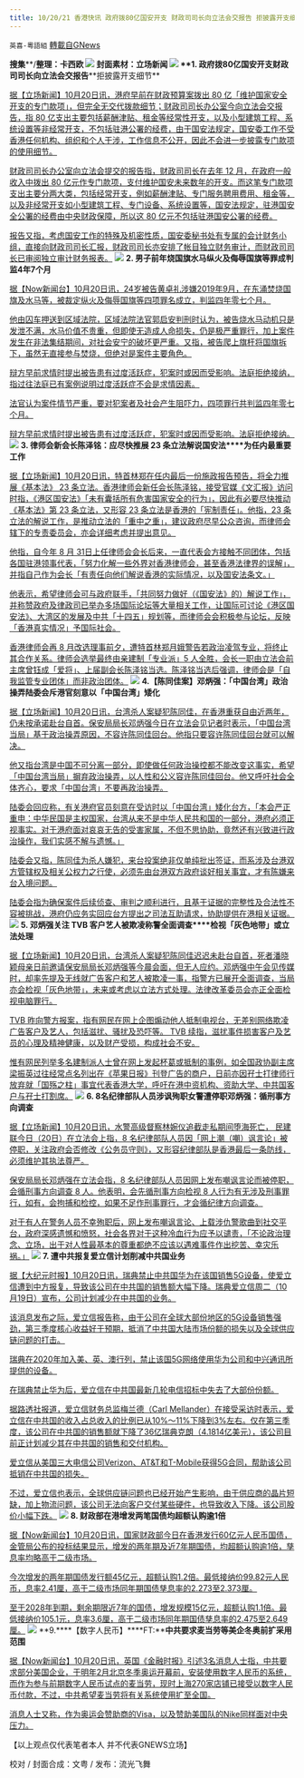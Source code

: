 ```yaml
---
title: 10/20/21 香港快讯 政府拨80亿国安开支 财政司司长向立法会交报告 拒披露开支细节
---
```

`英喜-粵語組` [轉載自GNews](https://gnews.org/zh-hans/1606255/)

**搜集****/****整理：卡西欧**
![](https://assets.gnews.org/wp-content/uploads/2021/10/1020fenmian.jpg)
封面素材：立场新闻
![](https://assets.gnews.org/wp-content/uploads/2021/10/Screen-Shot-2021-10-20-at-9.42.30-AM.png)
**1. ****政府拨****80****亿国安开支****财政司司长向立法会交报告****拒披露开支细节**

[据【立场新闻】10月20日讯，港府早前在财政预算案拨出 80 亿「维护国家安全开支的专门款项」，但完全无交代拨款细节；财政司司长办公室今向立法会交报告，指 80 亿支出主要包括薪酬津贴、租金等经常性开支，以及小型建筑工程、系统设置等非经常开支，不包括驻港公署的经费，由于国安法规定，国安委工作不受香港任何机构、组织和个人干涉，工作信息不公开，因此不会进一步披露专门款项的使用细节。](https://www.thestandnews.com/politics/政府撥80億國安開支-財政司司長向立法會交報告-拒披露開支細節)

[财政司司长办公室向立法会提交的报告指，财政司司长在去年 12 月，在政府一般收入中拨出 80 亿元作专门款项，支付维护国安未来数年的开支。而这笔专门款项支出主要分两大类，包括经常开支，例如薪酬津贴、专门服务聘用费用、租金等，以及非经常开支如小型建筑工程、专门设备、系统设置等，国安法规定，驻港国安全公署的经费由中央财政保障，所以这 80 亿元不包括驻港国安公署的经费。](https://www.thestandnews.com/politics/政府撥80億國安開支-財政司司長向立法會交報告-拒披露開支細節)

[报告又指，考虑国安工作的特殊及机密性质，国安委秘书处有专属的会计财务小组，直接向财政司司长汇报，财政司司长亦安排了帐目独立财务审计，而财政司司长已审阅独立审计财务报表。](https://www.thestandnews.com/politics/政府撥80億國安開支-財政司司長向立法會交報告-拒披露開支細節)
![](https://assets.gnews.org/wp-content/uploads/2021/10/Screen-Shot-2021-10-20-at-9.42.39-AM.png)
**2. ****男子前年烧国旗水马****纵火及侮辱国旗等罪成判监****4****年****7****个月**

[据【Now新闻台】10月20日讯，24岁被告黄卓礼涉嫌2019年9月，在东涌焚烧国旗及水马等，被裁定纵火及侮辱国旗等四项罪名成立，判监四年零七个月。](https://news.now.com/home/local/player?newsId=453848)

[他由囚车押送到区域法院，区域法院法官郭启安判刑时认为，被告烧水马动机只是发泄不满，水马价值不贵重，但即使无造成人命损失，仍是极严重罪行，加上案件发生在非法集结期间，对社会安宁的破坏更严重。又指，被告爬上旗杆将国旗拆下，虽然无直接参与焚烧，但绝对是案件主要角色。](https://news.now.com/home/local/player?newsId=453848)

[辩方早前求情时提出被告患有过度活跃症，犯案时或因而受影响。法庭拒绝接纳，指过往法庭已有案例说明过度活跃症不会是求情因素。](https://news.now.com/home/local/player?newsId=453848)

[法官认为案件情节严重，要对犯案者及社会产生阻吓力，四项罪行共判监四年零七个月。](https://news.now.com/home/local/player?newsId=453848)

[辩方早前求情时提出被告患有过度活跃症，犯案时或因而受影响。法庭拒绝接纳。](https://news.now.com/home/local/player?newsId=453848)
![](https://assets.gnews.org/wp-content/uploads/2021/10/Screen-Shot-2021-10-20-at-9.42.50-AM.png)
**3. ****律师会新会长陈泽铭：应尽快推展**** 23 ****条立法****解说国安法****为任内最重要工作**

[据【立场新闻】10月20日讯，特首林郑在任内最后一份施政报告预告，将全力推展《基本法》 23 条立法。香港律师会新任会长陈泽铭，接受官媒《文汇报》访问时指，《港区国安法》「未有囊括所有危害国家安全的行为」，因此有必要尽快推动《基本法》第 23 条立法，又形容 23 条立法是香港的「宪制责任」。他指，23 条立法的解说工作，是推动立法的「重中之重」，建议政府尽早公众咨询，而律师会辖下的专责委员会，亦会详细考虑并提出意见。](https://www.thestandnews.com/politics/律師會新會長陳澤銘應盡快推展-23-條立法-解説國安法-為任内最重要工作)

[他指，自今年 8 月 31日上任律师会会长后来，一直代表会方接触不同团体，包括各国驻港领事代表，「努力化解一些外界对香港律师会，甚至香港法律界的误解」，并指自己作为会长「有责任向他们解说香港的实际情况，以及国安法条文。」](https://www.thestandnews.com/politics/律師會新會長陳澤銘應盡快推展-23-條立法-解説國安法-為任内最重要工作)

[他表示，希望律师会可与政府联手，「共同努力做好（《国安法》的）解说工作」，并称赞政府及律政司已举办多场国际论坛等大量相关工作，让国际可讨论《港区国安法》、大湾区的发展及中共「十四五」规划等，而律师会会积极参与论坛，反映「香港真实情况」予国际社会。](https://www.thestandnews.com/politics/律師會新會長陳澤銘應盡快推展-23-條立法-解説國安法-為任内最重要工作)

[香港律师会再 8 月改选理事前夕，遭特首林郑月娥警告若政治凌驾专业，将终止其合作关系。律师会选举最终由亲建制「专业派」5 人全胜，会长一职由立法会前主席曾钰成「爱将」、上届副会长陈泽铭当选。陈泽铭当选后强调，律师会是「自我监管专业团体」而非政治团体。](https://www.thestandnews.com/politics/律師會新會長陳澤銘應盡快推展-23-條立法-解説國安法-為任内最重要工作)
![](https://assets.gnews.org/wp-content/uploads/2021/10/Screen-Shot-2021-10-20-at-9.43.01-AM.png)
**4.****【陈同佳案】邓炳强：「中国台湾」政治操弄****陆委会斥港官刻意以「中国台湾」矮化**

[据【立场新闻】10月20日讯，台湾杀人案疑犯陈同佳，在香港重获自由近两年，仍未按承诺赴台自首。保安局局长邓炳强今日在立法会见记者时表示，「中国台湾当局」基于政治操弄原因，不容许陈同佳回台。他指只要容许陈同佳回台就可以解决。](https://www.thestandnews.com/politics/鄧炳強中國台灣政治操弄不容陳同佳回台-台灣陸委會中華民國是主權國家港官刻意矮化)

[他又指台湾是中国不可分离一部分，即使做任何政治操控都不能改变这事实，希望「中国台湾当局」摒弃政治操弄，以人性和公义容许陈同佳回台。他又呼吁社会全体齐心，要求「中国台湾」不要再政治操弄。](https://www.thestandnews.com/politics/鄧炳強中國台灣政治操弄不容陳同佳回台-台灣陸委會中華民國是主權國家港官刻意矮化)

[陆委会回应称，有关港府官员刻意在受访时以「中国台湾」矮化台方，「本会严正重申：中华民国是主权国家，台湾从来不是中华人民共和国的一部分，港府必须正视事实。对于港府面对哀哀无告的受害家属，不但不思协助，竟然还有兴致进行政治操作，我们实感不解与遗憾。」](https://www.thestandnews.com/politics/鄧炳強中國台灣政治操弄不容陳同佳回台-台灣陸委會中華民國是主權國家港官刻意矮化)

[陆委会又指，陈同佳为杀人嫌犯，来台投案绝非仅单纯批出签证，而系涉及台港双方管辖权及相关公权力之行使，必须先由台港双方政府谈好相关事宜，才有陈嫌来台入境问题。](https://www.thestandnews.com/politics/鄧炳強中國台灣政治操弄不容陳同佳回台-台灣陸委會中華民國是主權國家港官刻意矮化)

[陆委会指为确保案件后续侦查、审判之顺利进行，且基于证据的完整性及合法性不容被挑战，港府仍应务实回应台方提出之司法互助请求，协助提供在港相关证据。](https://www.thestandnews.com/politics/鄧炳強中國台灣政治操弄不容陳同佳回台-台灣陸委會中華民國是主權國家港官刻意矮化)
![](https://assets.gnews.org/wp-content/uploads/2021/10/Screen-Shot-2021-10-20-at-9.43.10-AM.png)
**5. ****邓炳强关注**** TVB ****客户艺人被欺凌****称警全面调查****检视「灰色地带」或立法处理**

[据【立场新闻】10月20日讯，台湾杀人案疑犯陈同佳迟迟未赴台自首，死者潘晓颖母亲日前邀请保安局局长邓炳强等今晨会面，但无人应约。邓炳强中午会见传媒时，却率先提及无线就广告客户和艺人被欺凌一事，指警方已展开全面调查，当局亦会检视「灰色地带」，未来或考虑以立法方式处理。法律改革委员会亦正全面检视电脑罪行。](https://www.thestandnews.com/politics/鄧炳強關注-tvb-客戶藝人被欺凌-稱警全面調查-檢視灰色地帶或立法處理)

[TVB 昨向警方报案，指有网民在网上企图煽动他人抵制电视台，无差别网络欺凌广告客户及艺人，包括滋扰、骚扰及恐吓等。 TVB 续指，滋扰事件损害客户及艺员的心理及精神健康，以及财产受损，构成社会不安。](https://www.thestandnews.com/politics/鄧炳強關注-tvb-客戶藝人被欺凌-稱警全面調查-檢視灰色地帶或立法處理)

[惟有网民列举多名建制派人士曾在网上发起杯葛或抵制的事例，如全国政协副主席梁振英过往经常点名列出在《苹果日报》刊登广告的商户，日前亦因孖士打律师行放弃就「国殇之柱」事宜代表香港大学，呼吁在港中资机构、资助大学、中共国客户与孖士打割席。](https://www.thestandnews.com/politics/鄧炳強關注-tvb-客戶藝人被欺凌-稱警全面調查-檢視灰色地帶或立法處理)
![](https://assets.gnews.org/wp-content/uploads/2021/10/Screen-Shot-2021-10-20-at-9.43.20-AM.png)
**6. 8****名纪律部队人员涉讽殉职女警遭停职****邓炳强：循刑事方向调查**

[据【立场新闻】10月20日讯，水警高级督察林婉仪追截走私期间堕海死亡， 民建联今日（20日）在立法会上指，8 名纪律部队人员因「网上潮（嘲）讽言论」被停职，关注政府会否修改《公务员守则》，又形容纪律部队是香港最后一条防线，必须维护其执法尊严。](https://www.thestandnews.com/politics/8-紀律部隊人員涉諷殉職女警遭停職-鄧炳強循刑事方向調查)

[保安局局长邓炳强在立法会指，8 名纪律部队人员因网上发布嘲讽言论而被停职，会循刑事方向调查 8 人。他表明，会先循刑事方向检视 8 人行为有无涉及刑事罪行，如有，会拘捕和检控，如果不足作刑事罪行，才会循纪律方向调查。](https://www.thestandnews.com/politics/8-紀律部隊人員涉諷殉職女警遭停職-鄧炳強循刑事方向調查)

[对于有人在警务人员不幸殉职后，网上发布嘲讽言论、上载涉仇警歌曲到社交平台，政府深感遗憾和愤怒，社会各界对于这种冷血行为应予以谴责，「不论政治理念、立场，出于对人性最基本的尊重都绝不应该以遇难事件作出挖苦、幸灾乐祸。」](https://www.thestandnews.com/politics/8-紀律部隊人員涉諷殉職女警遭停職-鄧炳強循刑事方向調查)
![](https://assets.gnews.org/wp-content/uploads/2021/10/Screen-Shot-2021-10-20-at-9.43.34-AM.png)
**7. ****遭中共报复****爱立信计划削减中共国业务**

[据【大纪元时报】10月20日讯，瑞典禁止中共国华为在该国销售5G设备，使爱立信遭到中方报复，导致该公司在中共国的销售额大幅下降。瑞典爱立信周二（10月19日）宣布，公司计划减少在中共国的业务。](https://hk.epochtimes.com/news/2021-10-20/50747685)

[该消息发布之际，爱立信报告称，由于公司在全球大部份地区的5G设备销售强劲，第三季度核心收益好于预期，抵消了中共国大陆市场份额的损失以及全球供应链问题的打击。](https://hk.epochtimes.com/news/2021-10-20/50747685)

[瑞典在2020年加入美、英、澳行列，禁止该国5G网络使用华为公司和中兴通讯所提供的设备。](https://hk.epochtimes.com/news/2021-10-20/50747685)

[在瑞典禁止华为后，爱立信在中共国最新几轮电信招标中失去了大部份份额。](https://hk.epochtimes.com/news/2021-10-20/50747685)

[据路透社报道，爱立信财务总监梅兰德（Carl Mellander）在接受采访时表示，爱立信在中共国的收入占总收入的比例已从10%～11%下降到3%左右。仅在第三季度，该公司在中共国的销售额就下降了36亿瑞典克朗（4.1814亿美元），该公司目前正计划减少其在中共国的销售和交付机构。](https://hk.epochtimes.com/news/2021-10-20/50747685)

[爱立信从美国三大电信公司Verizon、AT&T和T-Mobile获得5G合同，帮助该公司抵销在中共国的损失。](https://hk.epochtimes.com/news/2021-10-20/50747685)

[不过，爱立信也表示，全球供应链问题也已经开始产生影响，由于供应商的晶片短缺，加上物流问题，该公司无法向客户交付某些硬件，也导致收入下降。该公司股价小幅下跌。](https://hk.epochtimes.com/news/2021-10-20/50747685)
![](https://assets.gnews.org/wp-content/uploads/2021/10/Screen-Shot-2021-10-20-at-9.43.44-AM.png)
**8. ****财政部在港增发两笔国债****均超额认购逾****1****倍**

[据【Now新闻台】10月20日讯，国家财政部今日在香港发行60亿元人民币国债，金管局公布的投标结果显示，增发的两年期及近7年期国债，均超额认购逾1倍，孳息率均略高于二级市场。](https://news.rthk.hk/rthk/ch/component/k2/1616069-20211020.htm)

[今次增发的两年期国债发行额45亿元，超额认购1.2倍。最低接纳价99.82元人民币，息率2.41厘，高于二级市场同年期国债孳息率的2.273至2.373厘。](https://news.rthk.hk/rthk/ch/component/k2/1616069-20211020.htm)

[至于2028年到期，剩余期限近7年的国债，增发规模15亿元，超额认购1.1倍。最低接纳价105.1元，息率3.6厘，高于二级市场同年期国债孳息率的2.475至2.649厘。](https://news.rthk.hk/rthk/ch/component/k2/1616069-20211020.htm)
![](https://assets.gnews.org/wp-content/uploads/2021/10/Screen-Shot-2021-10-20-at-9.43.54-AM.png)
**9.****【数字人民币】****FT:****中共要求麦当劳等美企冬奥前扩采用范围**

[据【Now新闻台】10月20日讯，英国《金融时报》引述3名消息人士指，中共要求部分美国企业，于明年2月北京冬季奥运开幕前，安装使用数字人民币的系统，而作为参与前期数字人民币试点的麦当劳，现时上海270家店铺已接受以数字人民币付款，不过，中共希望麦当劳将有关系统使用扩至全国。](https://news.now.com/home/finance/player?newsId=453871)

[消息人士又称，作为奥运会赞助商的Visa，以及赞助美国队的Nike同样面对中央压力。](https://news.now.com/home/finance/player?newsId=453871)

【以上观点仅代表笔者本人 并不代表GNEWS立场】

校对 / 封面合成：文粤 / 发布：流光飞舞
